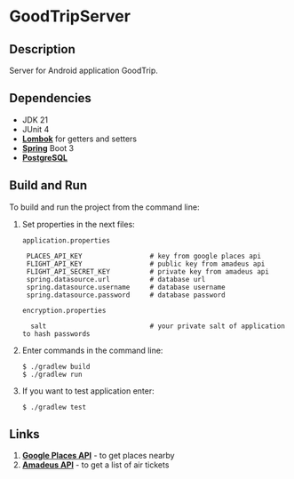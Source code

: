 # GoodTripServer

## Description
Server for Android application GoodTrip.

## Dependencies
- JDK 21
- JUnit 4
- [**Lombok**](https://projectlombok.org/) for getters and setters
- [**Spring**](https://spring.io) Boot 3
- [**PostgreSQL**](https://www.postgresql.org)

## Build and Run
To build and run the project from the command line:

1) Set properties in the next files:

   `application.properties`
   
        PLACES_API_KEY                 # key from google places api
        FLIGHT_API_KEY                 # public key from amadeus api
        FLIGHT_API_SECRET_KEY          # private key from amadeus api
        spring.datasource.url          # database url
        spring.datasource.username     # database username
        spring.datasource.password     # database password

   `encryption.properties`

         salt                          # your private salt of application to hash passwords

3) Enter commands in the command line:

       $ ./gradlew build                        
       $ ./gradlew run

4) If you want to test application enter:

       $ ./gradlew test


## Links

1) [**Google Places API**](https://developers.google.com/maps/documentation/places/web-service/overview?hl=ru) - to get places nearby
2) [**Amadeus API**](https://developers.amadeus.com) - 
to get a list of air tickets
